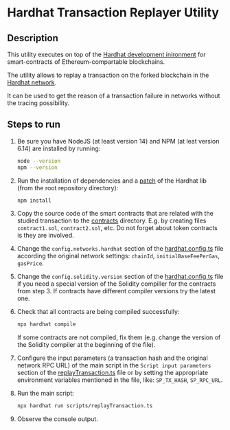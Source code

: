 # Hardhat Transaction Replayer Utility

## Description
This utility executes on top of the [Hardhat development inironment](https://hardhat.org/) for smart-contracts of Ethereum-compartable blockchains.

The utility allows to replay a transaction on the forked blockchain in the [Hardhat network](https://hardhat.org/hardhat-network).

It can be used to get the reason of a transaction failure in networks without the tracing possibility.

## Steps to run
1. Be sure you have NodeJS (at least version 14) and NPM (at leat version 6.14) are installed by running:
   ```bash
   node --version
   npm --version
   ```

2. Run the installation of dependencies and a [patch](https://github.com/NomicFoundation/hardhat/issues/2395#issuecomment-1043838164) of the Hardhat lib (from the root repository directory):
   ```bash
   npm install
   ```

3. Copy the source code of the smart contracts that are related with the studied transaction to the [contracts](./contracts) directory.
   E.g. by creating files `contract1.sol`, `contract2.sol`, etc.
   Do not forget about token contracts is they are involved.

4. Change the `config.networks.hardhat` section of the [hardhat.config.ts](./hardhat.config.ts) file according the original network settings: `chainId`, `initialBaseFeePerGas`, `gasPrice`.

5. Change the `config.solidity.version` section of the [hardhat.config.ts](./hardhat.config.ts) file if you need a special version of the Solidity compiller for the contracts from step 3. If contracts have different compiler versions try the latest one.

6. Check that all contracts are being compiled successfully:
   ```bash
   npx hardhat compile
   ```
   If some contracts are not compiled, fix them (e.g. change the version of the Solidity compiler at the beginning of the file).

7. Configure the input parameters (a transaction hash and the original network RPC URL) of the main script in the `Script input parameters` section of the [replayTransaction.ts](./scripts/replayTransaction.ts) file or by setting the appropriate environment variables mentioned in the file, like: `SP_TX_HASH`, `SP_RPC_URL`.

8. Run the main script:
   ```bash
   npx hardhat run scripts/replayTransaction.ts
   ```

9. Observe the console output.